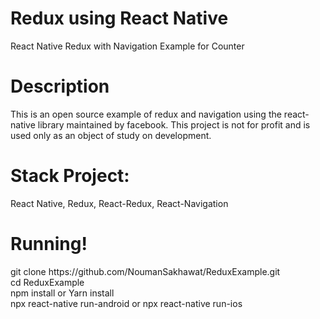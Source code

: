 # Redux using React Native

React Native Redux with Navigation Example for Counter

# Description
This is an open source example of redux and navigation using the react-native library maintained by facebook. This project is not for profit and is used only as an object of study on development.

# Stack Project:
React Native, Redux, React-Redux, React-Navigation

# Running!
<copy-button>
git clone https://github.com/NoumanSakhawat/ReduxExample.git <br/>
        </copy-button>
        <copy-button>
cd ReduxExample <br/>
    </copy-button>
    <copy-button>
npm install or Yarn install <br/>
    </copy-button>
    <copy-button>
npx react-native run-android or npx react-native run-ios <br/> 
    </copy-button>

  
